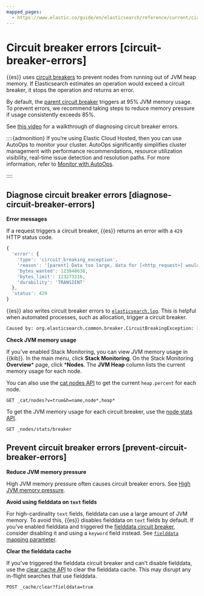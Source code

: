 ```yaml
---
mapped_pages:
  - https://www.elastic.co/guide/en/elasticsearch/reference/current/circuit-breaker-errors.html
---
```


# Circuit breaker errors [circuit-breaker-errors]

{{es}} uses [circuit breakers](asciidocalypse://docs/elasticsearch/docs/reference/elasticsearch/configuration-reference/circuit-breaker-settings.md) to prevent nodes from running out of JVM heap memory. If Elasticsearch estimates an operation would exceed a circuit breaker, it stops the operation and returns an error.

By default, the [parent circuit breaker](https://www.elastic.co/guide/en/elasticsearch/reference/current/circuit-breaker.html#parent-circuit-breaker) triggers at 95% JVM memory usage. To prevent errors, we recommend taking steps to reduce memory pressure if usage consistently exceeds 85%.

See [this video](https://www.youtube.com/watch?v=k3wYlRVbMSw) for a walkthrough of diagnosing circuit breaker errors.

::::{admonition}
If you’re using Elastic Cloud Hosted, then you can use AutoOps to monitor your cluster. AutoOps significantly simplifies cluster management with performance recommendations, resource utilization visibility, real-time issue detection and resolution paths. For more information, refer to [Monitor with AutoOps](/deploy-manage/monitor/autoops.md).

::::



## Diagnose circuit breaker errors [diagnose-circuit-breaker-errors]

**Error messages**

If a request triggers a circuit breaker, {{es}} returns an error with a `429` HTTP status code.

```js
{
  'error': {
    'type': 'circuit_breaking_exception',
    'reason': '[parent] Data too large, data for [<http_request>] would be [123848638/118.1mb], which is larger than the limit of [123273216/117.5mb], real usage: [120182112/114.6mb], new bytes reserved: [3666526/3.4mb]',
    'bytes_wanted': 123848638,
    'bytes_limit': 123273216,
    'durability': 'TRANSIENT'
  },
  'status': 429
}
```

{{es}} also writes circuit breaker errors to [`elasticsearch.log`](../../deploy-manage/monitor/logging-configuration/elasticsearch-log4j-configuration-self-managed.md). This is helpful when automated processes, such as allocation, trigger a circuit breaker.

```txt
Caused by: org.elasticsearch.common.breaker.CircuitBreakingException: [parent] Data too large, data for [<transport_request>] would be [num/numGB], which is larger than the limit of [num/numGB], usages [request=0/0b, fielddata=num/numKB, in_flight_requests=num/numGB, accounting=num/numGB]
```

**Check JVM memory usage**

If you’ve enabled Stack Monitoring, you can view JVM memory usage in {{kib}}. In the main menu, click **Stack Monitoring**. On the Stack Monitoring **Overview*** page, click ***Nodes**. The **JVM Heap** column lists the current memory usage for each node.

You can also use the [cat nodes API](https://www.elastic.co/docs/api/doc/elasticsearch/operation/operation-cat-nodes) to get the current `heap.percent` for each node.

```console
GET _cat/nodes?v=true&h=name,node*,heap*
```

To get the JVM memory usage for each circuit breaker, use the [node stats API](https://www.elastic.co/docs/api/doc/elasticsearch/operation/operation-nodes-stats).

```console
GET _nodes/stats/breaker
```


## Prevent circuit breaker errors [prevent-circuit-breaker-errors]

**Reduce JVM memory pressure**

High JVM memory pressure often causes circuit breaker errors. See [High JVM memory pressure](high-jvm-memory-pressure.md).

**Avoid using fielddata on `text` fields**

For high-cardinality `text` fields, fielddata can use a large amount of JVM memory. To avoid this, {{es}} disables fielddata on `text` fields by default. If you’ve enabled fielddata and triggered the [fielddata circuit breaker](https://www.elastic.co/guide/en/elasticsearch/reference/current/circuit-breaker.html#fielddata-circuit-breaker), consider disabling it and using a `keyword` field instead. See [`fielddata` mapping parameter](asciidocalypse://docs/elasticsearch/docs/reference/elasticsearch/mapping-reference/text.md#fielddata-mapping-param).

**Clear the fielddata cache**

If you’ve triggered the fielddata circuit breaker and can’t disable fielddata, use the [clear cache API](https://www.elastic.co/docs/api/doc/elasticsearch/operation/operation-indices-clear-cache) to clear the fielddata cache. This may disrupt any in-flight searches that use fielddata.

```console
POST _cache/clear?fielddata=true
```
